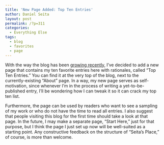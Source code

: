 ```yaml
---
title: 'New Page Added: Top Ten Entries'
author: Daniel Seita
layout: post
permalink: /?p=311
categories:
  - Everything Else
tags:
  - blog
  - favorites
  - page
---
```

With the way the blog has been [growing recently][1], I&#8217;ve decided to add a new page that contains my ten favorite entries here with rationales, called &#8220;Top Ten Entries.&#8221; You can find it at the very top of the blog, next to the currently-existing &#8220;About&#8221; page. In a way, my new page serves as self-motivation, since whenever I&#8217;m in the process of writing a yet-to-be-published entry, I&#8217;ll be wondering how I can tweak it so it can crack my top ten list.

Furthermore, the page can be used by readers who want to see a sampling of my work or who do not have the time to read all entries. I also suggest that people visiting this blog for the first time should take a look at that page. In the future, I may make a separate page, &#8220;Start Here,&#8221; just for that purpose, but I think the page I just set up now will be well-suited as a starting point. Any constructive feedback on the structure of &#8220;Seita&#8217;s Place,&#8221; of course, is more than welcome.

 [1]: http://seitad.wordpress.com/2012/07/02/blog-productivity/